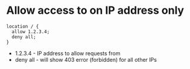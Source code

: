 # Allow access to on IP address only

```nginx
location / {
  allow 1.2.3.4;
  deny all;
}
```

- 1.2.3.4 - IP address to allow requests from
- deny all - will show 403 error (forbidden) for all other IPs
